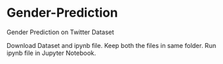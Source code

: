 # Gender-Prediction
Gender Prediction on Twitter Dataset

Download Dataset and ipynb file.
Keep both the files  in same folder.
Run ipynb file in Jupyter Notebook.
